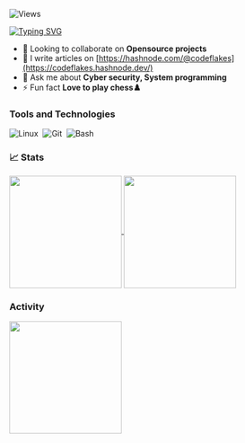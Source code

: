 ![Views](https://komarev.com/ghpvc/?username=LaughingRover&style=for-the-badge&color=0e75b6)

[![Typing SVG](https://readme-typing-svg.demolab.com?font=Fira+Code&pause=1000&color=FFFFFF&vCenter=true&repeat=false&width=435&lines=Hi%2C+I'm+Joseph+Ita+%F0%9F%91%8B;I+Engineer+Change+;One+Code+Block+At+A+Time)](https://git.io/typing-svg)

- 👯 Looking to collaborate on **Opensource projects**
- 📝 I write articles on [https://hashnode.com/@codeflakes](https://codeflakes.hashnode.dev/)
- 💬 Ask me about **Cyber security, System programming**
- ⚡ Fun fact **Love to play chess♟️**

<!-- https://shields.io -->
### Tools and Technologies

![Linux](https://img.shields.io/badge/Linux-FCC624?style=for-the-badge&logo=linux&logoColor=black)&nbsp;
![Git](https://img.shields.io/badge/GIT-E44C30?style=for-the-badge&logo=git&logoColor=white)&nbsp;
![Bash](https://img.shields.io/badge/Shell-Bash-informational?style=for-the-badge&logo=gnu-bash&logoColor=white)

### &#x1f4c8; Stats

<a href="https://github.com/LaughingRover">
  <img height=200 align="center" src="https://github-readme-stats.vercel.app/api/top-langs/?username=LaughingRover&layout=donut&theme=swift&hide_title=true" />
</a>
<a href="https://github.com/LaughingRover">
  <img height=200 align="center" src="https://github-readme-stats.vercel.app/api?username=LaughingRover&hide=stars,issues,contribs&show=reviews,discussions_started,prs_merged,prs_merged_percentage&show_icons=true&theme=swift&layout=compact&langs_count=8&card_width=320&include_all_commits=true&rank_icon=github&hide_title=true&hide_rank=true" />
</a>

### Activity

<a href="https://github.com/LaughingRover">
  <img height=200 align="center" src="https://github-readme-streak-stats.herokuapp.com?user=LaughingRover&theme=swift&exclude_days=Sun&fire=EB5454" />
</a>
